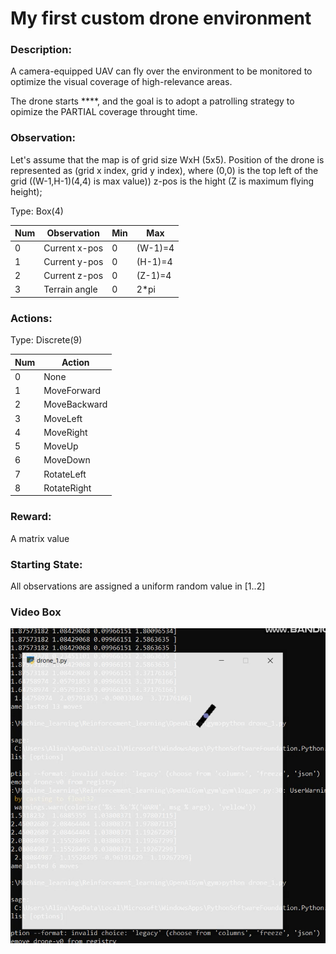 # My first custom drone environment

### Description:
A camera-equipped UAV can fly over the environment to be monitored to optimize the visual coverage of high-relevance areas. 
        
The drone starts ****, and the goal is to adopt a patrolling strategy to opimize the PARTIAL coverage throught time.

### Observation:
     
Let's assume that the map is of grid size WxH (5x5). Position of the drone is represented as (grid x index, grid y index), where (0,0) is the top left of the grid ((W-1,H-1)(4,4) is max value)) z-pos is the hight (Z is maximum flying height);
     
Type: Box(4)

Num |    Observation    |   Min   |    Max
----|-------------------|---------|-----------
0   |    Current x-pos  |    0    |  (W-1)=4
1   |    Current y-pos  |    0    |  (H-1)=4
2   |    Current z-pos  |    0    |  (Z-1)=4
3   |    Terrain angle  |    0    |    2*pi 

### Actions:

Type: Discrete(9)

Num  |  Action
-----|------------------
0    |  None
1    |  MoveForward
2    |  MoveBackward
3    |  MoveLeft
4    |  MoveRight      
5    |  MoveUp
6    |  MoveDown    
7    |  RotateLeft
8    |  RotateRight         

### Reward:

A matrix value   


### Starting State:
All observations are assigned a uniform random value in [1..2]

### Video Box
![alt text](https://github.com/AlinaKasiuk/my_drone_env_1/blob/main/drone_1.png)
